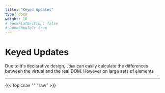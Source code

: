 ```yaml
---
title: "Keyed Updates"
type: docs
weight: 10
# bookFlatSection: false
# bookShowToC: true
---
```


# Keyed Updates

Due to it's declarative design, `.dom` can easily calculate the differences between the virtual and the real DOM. However on large sets of elements 

---

{{< topicnav "" "raw" >}}


